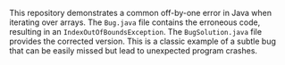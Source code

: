 This repository demonstrates a common off-by-one error in Java when iterating over arrays. The `Bug.java` file contains the erroneous code, resulting in an `IndexOutOfBoundsException`.  The `BugSolution.java` file provides the corrected version.  This is a classic example of a subtle bug that can be easily missed but lead to unexpected program crashes.